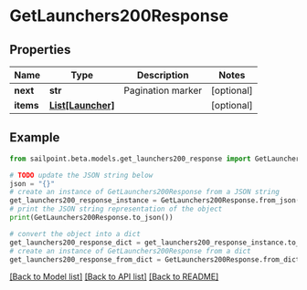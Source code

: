# GetLaunchers200Response


## Properties

Name | Type | Description | Notes
------------ | ------------- | ------------- | -------------
**next** | **str** | Pagination marker | [optional] 
**items** | [**List[Launcher]**](Launcher.md) |  | [optional] 

## Example

```python
from sailpoint.beta.models.get_launchers200_response import GetLaunchers200Response

# TODO update the JSON string below
json = "{}"
# create an instance of GetLaunchers200Response from a JSON string
get_launchers200_response_instance = GetLaunchers200Response.from_json(json)
# print the JSON string representation of the object
print(GetLaunchers200Response.to_json())

# convert the object into a dict
get_launchers200_response_dict = get_launchers200_response_instance.to_dict()
# create an instance of GetLaunchers200Response from a dict
get_launchers200_response_from_dict = GetLaunchers200Response.from_dict(get_launchers200_response_dict)
```
[[Back to Model list]](../README.md#documentation-for-models) [[Back to API list]](../README.md#documentation-for-api-endpoints) [[Back to README]](../README.md)


